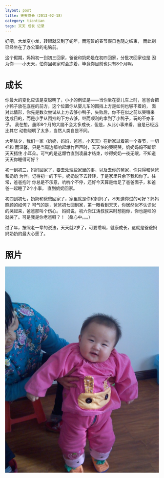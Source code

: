 ```yaml
---
layout: post
title: 天天成长（2013-02-18）
category: tiantian
tags: 天天 成长 记录
---
```


好吧，大龙变小龙，转眼就又到了蛇年，而短暂的春节假日也随之结束，
而此刻已经坐在了办公室的电脑前。

这个假期，妈妈初一到初三回家，爸爸和奶奶是在初四回家，分批次回家也是
因为你——小天天，怕你回老家时会冻着，毕竟你目前也只有8个月啊。

# 成长

你最大的变化应该是变聪明了，小小的例证是——当你坐在婴儿车上时，爸爸会把
小鸭子放在底座的前方，这个位置你从婴儿车的围挡上方是如何也够不着的，
面对此情形，你先是数次尝试从上方去够小鸭子，失败后，你不在似之前以哭嚷来
达成目的，而是小手从围挡的下方去够，继而顺利的拿到了小鸭子，玩的不亦乐乎。
我在想，虽即8个月的大脑不会太多成长，但是，从此小事来看，自是已经远比其它
动物聪明了太多，当然人类自是不同。

大年除夕，我们一家（奶奶，妈妈，爸爸，小天天）在新家过着第一个春节，一切祥和
而温馨，只是当周边都响起爆竹声声时，天天怕的哭啊哭，奶奶妈妈不断帮天天捂住
小耳朵。可气的是这爆竹直到凌晨才结束，吵得奶奶一夜无眠，不知道天天你睡得可好？

初一到初三，妈妈回家了，要去处理些家里的事，以及去你的舅家，你只得和爸爸和奶奶
为伴。记得初一的下午，奶奶说下去转转，于是家里只余下我和你了。往常，爸爸抱时
你总是不乐意，吭吭个不停，还好今天算是给足了爸爸面子，和爸爸一起睡了2个小事，
直到奶奶回家。

初四到初七，奶奶和爸爸回家了，家里就是你和妈妈了，不知道你过的可好？妈妈照顾的如何？
可气的是，爸爸初七回到家，第一眼看到天天，你居然似不认识似的哭起来，爸爸那叫个伤心。
妈妈说，初六你江涛叔叔来时想抱你，你也是哇的就哭了。可是我是你老爸呀？！（桑心中。。。）

过了年，按照老一辈的说法，天天就2岁了，可要乖啊，健康成长，这就是爸爸妈妈奶奶的最大心愿了。

# 照片

![tiantian](/assets/images/tiantian20130218.jpg)
